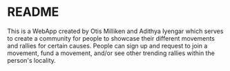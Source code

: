 # README

This is a WebApp created by Otis Milliken and Adithya Iyengar which serves to create a community for people to showcase their different
movements and rallies for certain causes. People can sign up and request to join a movement, fund a movement, and/or see other trending rallies 
within the person's locality.
